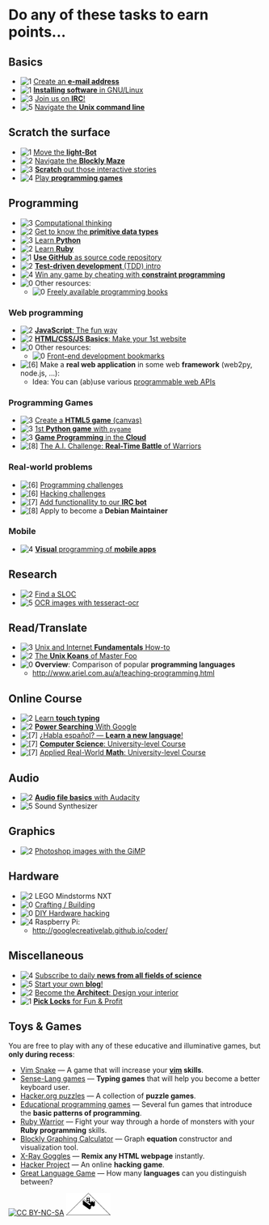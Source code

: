 Do any of these tasks to earn points...
=======================================

<!--- Task rating format: ![[max_points_awarded]][difficulty_level]
      Manipulate max_points_awarded value so as to
        minimize points inflation,
        encourage engagement in targeted activities, and
        balance the overall results so as to
          maintain the highest level of competitiveness,
          make no one cry.
-->

Basics
------
* ![[1]][1] [Create an **e-mail address**](tasks/email.md)
* ![[1]][1] [**Installing software** in GNU/Linux](tasks/install_software.md)
* ![[3]][1] [Join us on **IRC**!](tasks/irc.md)
* ![[5]][3] [Navigate the **Unix command line**](tasks/unix_command_line.md)

Scratch the surface
-------------------
* ![[1]][0] [Move the **light-Bot**](http://educative-games.org/#programming/light-bot-2)
* ![[2]][1] [Navigate the **Blockly Maze**](tasks/scratch_blockly_maze.md)
* ![[3]][2] [**Scratch** out those interactive stories](tasks/scratch.md)
* ![[4]][0] [Play **programming games**](tasks/play_games.md)

<!---
  http://mark-byers.blogspot.com/2009/01/light-bot-in-131-commands.html
  He wrote a program to find the minimal (unreadable) solution for it.
  Very nicely details how he limited and reduced the (very large) brute-force search space. :)
-->

Programming
-----------
* ![[3]][0] [Computational thinking](tasks/computational_thinking.md)
* ![[2]][1] [Get to know the **primitive data types**](tasks/data_types.md)
* ![[3]][2] [Learn **Python**](tasks/python.md)
* ![[2]][2] [Learn **Ruby**](tasks/ruby.md)
* ![[1]][1] [**Use GitHub** as source code repository](tasks/git.md)
* ![[2]][3] [**Test-driven development** (TDD) intro](tasks/TDD_koans.md)
* ![[4]][4] [Win any game by cheating with **constraint programming**](tasks/constraint_programming.md)
* ![[0]][4] Other resources:
  * ![[0]][5] [Freely available programming books](http://stackoverflow.com/questions/194812/list-of-freely-available-programming-books/392926#392926)

### Web programming ###
* ![[2]][2] [**JavaScript**: The fun way](tasks/javascript_fun.md)
* ![[2]][2] [**HTML/CSS/JS Basics**: Make your 1st website](tasks/1st_website.md)
* ![[0]][4] Other resources:
  * ![[0]][5] [Front-end development bookmarks](https://github.com/dypsilon/frontend-dev-bookmarks)
* ![[6]][5] Make a **real web application** in some web **framework** (web2py, node.js, ...):
  * Idea: You can (ab)use various [programmable web APIs](http://www.programmableweb.com/)

### Programming Games ###
* ![[3]][3] [Create a **HTML5 game** (canvas)](tasks/html_game.md)
* ![[3]][3] [1st **Python game** with `pygame`](tasks/pygame.md)
* ![[3]][5] [**Game Programming** in the **Cloud**](tasks/game_programming_online.md)
* ![[8]][5] [The A.I. Challenge: **Real-Time Battle** of Warriors](tasks/aichallenge.md)

### Real-world problems ###
* ![[6]][4] [Programming challenges](tasks/programming_problems.md)
* ![[6]][5] [Hacking challenges](tasks/hacking_challenges.md)
* ![[7]][5] [Add functionallity to our **IRC bot**](tasks/irc_bot.md)
* ![[8]][5] Apply to become a **Debian Maintainer**

### Mobile ###
* ![[4]][3] [**Visual** programming of **mobile apps**](tasks/mobile_visual.md)

Research
--------
* ![[2]][4] [Find a SLOC](tasks/Find_a_SLOC.md)
* ![[5]][5] [OCR images with tesseract-ocr](tasks/tesseract.md)

Read/Translate
--------------------
* ![[3]][3] [Unix and Internet **Fundamentals** How-to](tasks/TLDP_UIF.md)
* ![[2]][4] [The **Unix Koans** of Master Foo](tasks/unix_koans.md)
* ![[0]][4] **Overview**: Comparison of popular **programming languages**
  * http://www.ariel.com.au/a/teaching-programming.html

Online Course
-------------
* ![[2]][1] [Learn **touch typing**](tasks/touch_typing.md)
* ![[2]][2] [**Power Searching** With Google](tasks/power_searching_google.md)
* ![[7]][0] [¿Habla español? — **Learn a new language**!](tasks/new_language.md)
* ![[7]][4] [**Computer Science**: University-level Course](tasks/cs_course.md)
* ![[7]][4] [Applied Real-World **Math**: University-level Course](tasks/math.md)

Audio
-----
* ![[2]][1] [**Audio file basics** with Audacity](tasks/audacity.md)
* ![[5]][4] Sound Synthesizer

Graphics
-----
* ![[2]][0] [Photoshop images with the GiMP](tasks/gimp.md)

Hardware
--------
* ![[2]][3] LEGO Mindstorms NXT
* ![[0]][0] [Crafting / Building](tasks/crafting.md)
* ![[0]][0] [DIY Hardware hacking](tasks/hw_hacking.md)
* ![[4]][4] Raspberry Pi:
  * http://googlecreativelab.github.io/coder/

Miscellaneous
-------------
* ![[4]][1] [Subscribe to daily **news from all fields of science**](tasks/zeitnews.md)
* ![[5]][1] [Start your own **blog**!](tasks/blog.md)
* ![[2]][2] [Become the **Architect**: Design your interior](tasks/interior_design.md)
* ![[1]][1] [**Pick Locks** for Fun & Profit](tasks/lockpicking.md)

Toys & Games
------------
You are free to play with any of these educative and illuminative games, but **only during recess**:
* [Vim Snake](http://www.vimsnake.com/) — A game that will increase your **[vim](tasks/advanced_text_editing.md) skills**.
* [Sense-Lang games](http://games.sense-lang.org/) — **Typing games** that will help you become a better keyboard user.
* [Hacker.org puzzles](http://www.hacker.org/) — A collection of **puzzle games**.
* [Educational programming games](http://educative-games.org/) — Several fun games that introduce the **basic patterns of programming**.
* [Ruby Warrior](https://www.bloc.io/ruby-warrior/) — Fight your way through a horde of monsters with your **Ruby programming** skills.
* [Blockly Graphing Calculator](http://blockly-demo.appspot.com/static/apps/graph/index.html#nu7gas) — Graph **equation** constructor and visualization tool.
* [X-Ray Goggles](https://goggles.webmaker.org/) — **Remix any HTML webpage** instantly.
* [Hacker Project](http://www.hacker-project.com/) — An online **hacking game**.
* [Great Language Game](http://greatlanguagegame.com/) — How many **languages** can you distinguish between?



[0]: https://github.com/CoderDojoSI/ideas/raw/master/tasks/resources/level_0.png "Level: ?"
[1]: https://github.com/CoderDojoSI/ideas/raw/master/tasks/resources/level_1.png "Level: easy"
[2]: https://github.com/CoderDojoSI/ideas/raw/master/tasks/resources/level_2.png "Level: novice"
[3]: https://github.com/CoderDojoSI/ideas/raw/master/tasks/resources/level_3.png "Level: intermediate"
[4]: https://github.com/CoderDojoSI/ideas/raw/master/tasks/resources/level_4.png "Level: advanced"
[5]: https://github.com/CoderDojoSI/ideas/raw/master/tasks/resources/level_5.png "Level: master"

[![CC BY-NC-SA](http://i.creativecommons.org/l/by-nc-sa/3.0/88x31.png)](http://creativecommons.org/licenses/by-nc-sa/3.0/)
[![Kopimi](https://github.com/CoderDojoSI/ideas/raw/master/tasks/resources/kopimi.png)](#)

<!--[if IE]>
[![Upgrade to Firefox](https://affiliates.mozilla.org/media/uploads/banners/c666430dcaa75c9f45beb5ece850f794747d1302.png)](http://affiliates.mozilla.org/link/banner/44894)
<![endif]-->